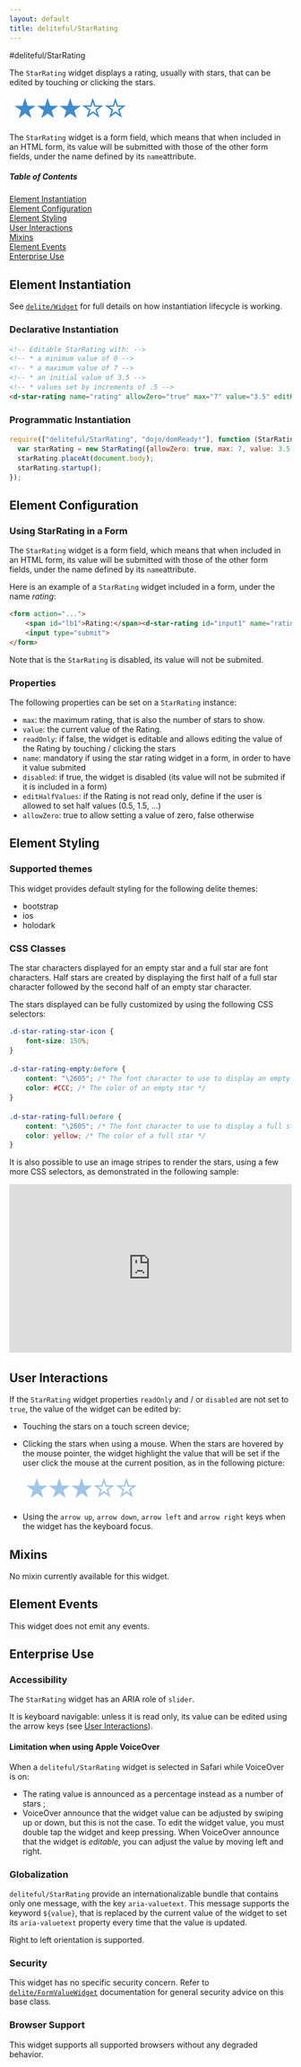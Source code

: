 ```yaml
---
layout: default
title: deliteful/StarRating
---
```


#deliteful/StarRating

The `StarRating` widget displays a rating, usually with stars, that can be edited by touching or clicking the stars.

![StarRating Example](images/StarRating.png)

The `StarRating` widget is a form field, which means that when included in an HTML form, its value will be submitted with those of the other form fields, under the name defined by its `name`attribute.

##### Table of Contents
[Element Instantiation](#instantiation)  
[Element Configuration](#configuration)  
[Element Styling](#styling)  
[User Interactions](#interactions)  
[Mixins](#mixins)  
[Element Events](#events)  
[Enterprise Use](#enterprise)

<a name="instantiation"></a>
## Element Instantiation

See [`delite/Widget`](/delite/docs/master/Widget.md) for full details on how instantiation lifecycle is working.

### Declarative Instantiation

```html
<!-- Editable StarRating with: -->
<!-- * a minimum value of 0 -->
<!-- * a maximum value of 7 -->
<!-- * an initial value of 3.5 -->
<!-- * values set by increments of .5 -->
<d-star-rating name="rating" allowZero="true" max="7" value="3.5" editHalfValues="true"></d-star-rating>
 ```
### Programmatic Instantiation

```js
require(["deliteful/StarRating", "dojo/domReady!"], function (StarRating) {
  var starRating = new StarRating({allowZero: true, max: 7, value: 3.5, editHalfValues: true});
  starRating.placeAt(document.body);
  starRating.startup();
});
```

<a name="configuration"></a>
## Element Configuration

### Using StarRating in a Form

The `StarRating` widget is a form field, which means that when included in an HTML form, its value will be submitted with those of the other form fields, under the name defined by its `name`attribute.

Here is an example of a `StarRating` widget included in a form, under the name _rating_:

```html
<form action="...">
	<span id="lb1">Rating:</span><d-star-rating id="input1" name="rating" value="4" aria-labelledby="lb1"></d-star-rating>
	<input type="submit">
</form>
```

Note that is the `StarRating` is disabled, its value will not be submited.

### Properties

The following properties can be set on a `StarRating` instance:

- `max`: the maximum rating, that is also the number of stars to show.
- `value`: the current value of the Rating.
- `readOnly`: if false, the widget is editable and allows editing the value of the Rating by touching / clicking the stars
- `name`: mandatory if using the star rating widget in a form, in order to have it value submited
- `disabled`: if true, the widget is disabled (its value will not be submited if it is included in a form)
- `editHalfValues`: if the Rating is not read only, define if the user is allowed to set half values (0.5, 1.5, ...)
- `allowZero`: true to allow setting a value of zero, false otherwise

<a name="styling"></a>
## Element Styling

### Supported themes

This widget provides default styling for the following delite themes:

* bootstrap
* ios
* holodark

### CSS Classes

The star characters displayed for an empty star and a full star are font characters.
Half stars are created by displaying the first half of a full star character followed by the second half of an empty star character.

The stars displayed can be fully customized by using the following CSS selectors:

```css
.d-star-rating-star-icon {
	font-size: 150%;
}

.d-star-rating-empty:before {
	content: "\2605"; /* The font character to use to display an empty star */
	color: #CCC; /* The color of an empty star */
}

.d-star-rating-full:before {
	content: "\2605"; /* The font character to use to display a full star */
	color: yellow; /* The color of a full star */
}
```

It is also possible to use an image stripes to render the stars, using a few more CSS selectors, as demonstrated in the following sample:

<iframe width="100%" height="300" allowfullscreen="allowfullscreen" frameborder="0" 
src="http://jsfiddle.net/ibmjs/3eu6v/embedded/result,html,js,css">
<a href="http://jsfiddle.net/ibmjs/3eu6v/">checkout the sample on JSFiddle</a></iframe>

<a name="interactions"></a>
## User Interactions

If the `StarRating` widget properties `readOnly` and / or `disabled` are not set to `true`, the value of the widget can be edited by:

* Touching the stars on a touch screen device;
* Clicking the stars when using a mouse. When the stars are hovered by the mouse pointer, the widget highlight the value that will be set if the user click the mouse at the current position, as in the following picture:

    ![StarRating Hovered](images/StarRatingHovered.png)
* Using the `arrow up`, `arrow down`, `arrow left` and `arrow right` keys when the widget has the keyboard focus.

<a name="mixins"></a>
## Mixins

No mixin currently available for this widget.

<a name="events"></a>
## Element Events

This widget does not emit any events.

<a name="enterprise"></a>
## Enterprise Use

### Accessibility

The `StarRating` widget has an ARIA role of `slider`.

It is keyboard navigable: unless it is read only, its value can be edited using the arrow keys (see [User Interactions](#interactions)).

#### Limitation when using Apple VoiceOver

When a `deliteful/StarRating` widget is selected in Safari while VoiceOver is on:

* The rating value is announced as a percentage instead as a number of stars ;
*  VoiceOver announce that the widget value can be adjusted by swiping up or down, but this is not the case. To edit the widget value,
you must double tap the widget and keep pressing. When VoiceOver announce that the widget is _editable_, you can adjust the value by
moving left and right. 

### Globalization

`deliteful/StarRating` provide an internationalizable bundle that contains only one message, with the key `aria-valuetext`.
This message supports the keyword `${value}`, that is replaced by the current value of the widget to set its `aria-valuetext`
property every time that the value is updated.

Right to left orientation is supported.

### Security

This widget has no specific security concern. Refer to [`delite/FormValueWidget`](/delite/docs/master/FormValueWidget.md) documentation for general security advice on this base class.

### Browser Support

This widget supports all supported browsers without any degraded behavior.

